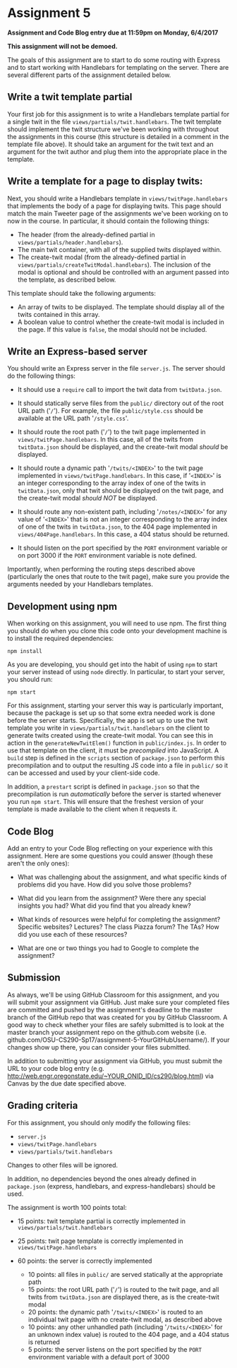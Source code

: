# Assignment 5

**Assignment and Code Blog entry due at 11:59pm on Monday, 6/4/2017**

**This assignment will not be demoed.**

The goals of this assignment are to start to do some routing with Express and to start working with Handlebars for templating on the server.  There are several different parts of the assignment detailed below.

## Write a twit template partial

Your first job for this assignment is to write a Handlebars template partial for a single twit in the file `views/partials/twit.handlebars`.  The twit template should implement the twit structure we've been working with throughout the assignments in this course (this structure is detailed in a comment in the template file above).  It should take an argument for the twit text and an argument for the twit author and plug them into the appropriate place in the template.

## Write a template for a page to display twits:

Next, you should write a Handlebars template in `views/twitPage.handlebars` that implements the body of a page for displaying twits.  This page should match the main Tweeter page of the assignments we've been working on to now in the course.  In particular, it should contain the following things:
  * The header (from the already-defined partial in `views/partials/header.handlebars`).
  * The main twit container, with all of the supplied twits displayed within.
  * The create-twit modal (from the already-defined partial in `views/partials/createTwitModal.handlebars`).  The inclusion of the modal is optional and should be controlled with an argument passed into the template, as described below.

This template should take the following arguments:
  * An array of twits to be displayed.  The template should display all of the twits contained in this array.
  * A boolean value to control whether the create-twit modal is included in the page.  If this value is `false`, the modal should not be included.

## Write an Express-based server

You should write an Express server in the file `server.js`.  The server should do the following things:

  * It should use a `require` call to import the twit data from `twitData.json`.

  * It should statically serve files from the `public/` directory out of the root URL path ('`/`').  For example, the file `public/style.css` should be available at the URL path '`/style.css`'.

  * It should route the root path ('`/`') to the twit page implemented in `views/twitPage.handlebars`.  In this case, all of the twits from `twitData.json` should be displayed, and the create-twit modal *should* be displayed.

  * It should route a dynamic path '`/twits/<INDEX>`' to the twit page implemented in `views/twitPage.handlebars`.  In this case, if '`<INDEX>`' is an integer corresponding to the array index of one of the twits in `twitData.json`, only that twit should be displayed on the twit page, and the create-twit modal *should NOT* be displayed.

  * It should route any non-existent path, including '`/notes/<INDEX>`' for any value of '`<INDEX>`' that is not an integer corresponding to the array index of one of the twits in `twitData.json`, to the 404 page implemented in `views/404Page.handlebars`.  In this case, a 404 status should be returned.

  * It should listen on the port specified by the `PORT` environment variable or on port 3000 if the `PORT` environment variable is note defined.

Importantly, when performing the routing steps described above (particularly the ones that route to the twit page), make sure you provide the arguments needed by your Handlebars templates.

## Development using npm

When working on this assignment, you will need to use npm.  The first thing you should do when you clone this code onto your development machine is to install the required dependencies:
```
npm install
```

As you are developing, you should get into the habit of using `npm` to start your server instead of using `node` directly.  In particular, to start your server, you should run:
```
npm start
```

For this assignment, starting your server this way is particularly important, because the package is set up so that some extra needed work is done before the server starts.  Specifically, the app is set up to use the twit template you write in `views/partials/twit.handlebars` on the client to generate twits created using the create-twit modal.  You can see this in action in the `generateNewTwitElem()` function in `public/index.js`.  In order to use that template on the client, it must be *precompiled* into JavaScript.  A `build` step is defined in the `scripts` section of `package.json` to perform this precompilation and to output the resulting JS code into a file in `public/` so it can be accessed and used by your client-side code.

In addition, a `prestart` script is defined in `package.json` so that the precompilation is run *automatically* before the server is started whenever you run `npm start`.  This will ensure that the freshest version of your template is made available to the client when it requests it.

## Code Blog

Add an entry to your Code Blog reflecting on your experience with this assignment.  Here are some questions you could answer (though these aren't the only ones):

  * What was challenging about the assignment, and what specific kinds of problems did you have.  How did you solve those problems?

  * What did you learn from the assignment?  Were there any special insights you had?  What did you find that you already knew?

  * What kinds of resources were helpful for completing the assignment?  Specific websites?  Lectures?  The class Piazza forum?  The TAs?  How did you use each of these resources?

  * What are one or two things you had to Google to complete the assignment?

## Submission

As always, we'll be using GitHub Classroom for this assignment, and you will submit your assignment via GitHub.  Just make sure your completed files are committed and pushed by the assignment's deadline to the master branch of the GitHub repo that was created for you by GitHub Classroom.  A good way to check whether your files are safely submitted is to look at the master branch your assignment repo on the github.com website (i.e. github.com/OSU-CS290-Sp17/assignment-5-YourGitHubUsername/). If your changes show up there, you can consider your files submitted.

In addition to submitting your assignment via GitHub, you must submit the URL to your code blog entry (e.g. http://web.engr.oregonstate.edu/~YOUR_ONID_ID/cs290/blog.html) via Canvas by the due date specified above.

## Grading criteria

For this assignment, you should only modify the following files:
  * `server.js`
  * `views/twitPage.handlebars`
  * `views/partials/twit.handlebars`

Changes to other files will be ignored.

In addition, no dependencies beyond the ones already defined in `package.json` (express, handlebars, and express-handlebars) should be used.

The assignment is worth 100 points total:

  * 15 points: twit template partial is correctly implemented in `views/partials/twit.handlebars`

  * 25 points: twit page template is correctly implemented in `views/twitPage.handlebars`

  * 60 points: the server is correctly implemented
    * 10 points: all files in `public/` are served statically at the appropriate path
    * 15 points: the root URL path ('`/`') is routed to the twit page, and all twits from `twitData.json` are displayed there, as is the create-twit modal
    * 20 points: the dynamic path '`/twits/<INDEX>`' is routed to an individual twit page with no create-twit modal, as described above
    * 10 points: any other unhandled path (including '`/twits/<INDEX>`' for an unknown index value) is routed to the 404 page, and a 404 status is returned
    * 5 points: the server listens on the port specified by the `PORT` environment variable with a default port of 3000
